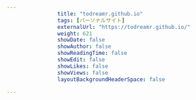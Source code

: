 ---
                title: "todreamr.github.io"
                tags: [パーソナルサイト]
                externalUrl: "https://todreamr.github.io/"
                weight: 621
                showDate: false
                showAuthor: false
                showReadingTime: false
                showEdit: false
                showLikes: false
                showViews: false
                layoutBackgroundHeaderSpace: false
                ---

